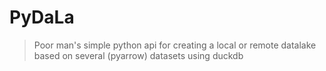 # PyDaLa

>Poor man's simple python api for creating a local or remote datalake based on several (pyarrow) datasets using duckdb
